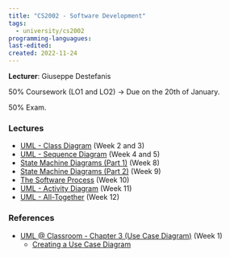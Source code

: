 ```yaml
---
title: "CS2002 - Software Development"
tags:
  - university/cs2002
programming-languagues:
last-edited:
created: 2022-11-24
---
```

**Lecturer**: Giuseppe Destefanis

50% Coursework (LO1 and LO2) -> Due on the 20th of January.

50% Exam.

### Lectures
- [UML - Class Diagram](notes/university/cs2003/uml-class-diagram.md) (Week 2 and 3)
- [UML - Sequence Diagram](notes/university/cs2003/uml-sequence-diagram.md) (Week 4 and 5)
- [State Machine Diagrams (Part 1)](notes/university/cs2002/state-machine-diagrams-part1.md) (Week 8)
- [State Machine Diagrams (Part 2)](notes/university/cs2003/state-machine-diagrams-part2.md) (Week 9)
- [The Software Process](notes/university/cs2002/the-software-process.md) (Week 10)
- [UML - Activity Diagram](notes/university/cs2003/uml-activity-diagram.md) (Week 11)
- [UML - All-Together](notes/university/cs2003/uml-all-together.md) (Week 12)

### References
- [UML @ Classroom - Chapter 3 (Use Case Diagram)](notes/university/cs2002/uml-classroom-chap3.md) (Week 1)
    - [Creating a Use Case Diagram](notes/university/cs2002/creating-a-use-case-diagram.md)